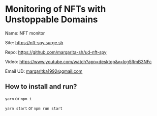 # Monitoring of NFTs with Unstoppable Domains

Name: NFT monitor

Site: https://nft-spy.surge.sh

Repo: https://github.com/margarita-sh/ud-nft-spy

Video: https://www.youtube.com/watch?app=desktop&v=lcg5RmB3NFc

Email UD: margaritka1992@gmail.com

## How to install and run?

`yarn` or `npm i`

`yarn start` or `npm run start`
